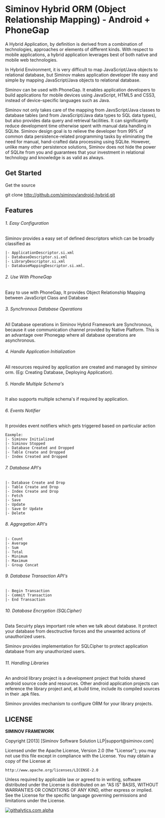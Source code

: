 Siminov Hybrid ORM (Object Relationship Mapping) - Android + PhoneGap
===================================================

A Hybrid Application, by definition is derived from a combination of technologies, approaches or elements of different kinds. With respect to mobile applications, a hybrid application leverages best of both native and mobile web technologies.

In Hybrid Environment, it is very difficult to map JavaScript/Java objects to relational database, but Siminov makes application developer life easy and simple by mapping JavaScript/Java objects to relational database.

Siminov can be used with PhoneGap. It enables application developers to build applications for mobile devices using JavaScript, HTML5 and CSS3, instead of device-specific languages such as Java.

Siminov not only takes care of the mapping from JavsScript/Java classes to database tables (and from JavaScript/Java data types to SQL data types), but also provides data query and retrieval facilities. It can significantly reduce development time otherwise spent with manual data handling in SQLite. Siminov design goal is to relieve the developer from 99% of common data persistence-related programming tasks by eliminating the need for manual, hand-crafted data processing using SQLite. However, unlike many other persistence solutions, Siminov does not hide the power of SQLite from you and guarantees that your investment in relational technology and knowledge is as valid as always.

Get Started
-----------
Get the source

  git clone http://github.com/siminov/android-hybrid.git
  
  
Features
--------

###### 1. Easy Configuration
Siminov provides a easy set of defined descriptors which can be broadly classified as 
	
	|- ApplicationDescriptor.si.xml 
	|- DatabaseDescriptor.si.xml
	|- LibraryDescriptor.si.xml
	|- DatabaseMappingDescriptor.si.xml.

###### 2. Use With PhoneGap
Easy to use with PhoneGap, It provides Object Relationship Mapping between JavaScript Class and Database 

###### 3. Synchronous Database Operations
All Database operations in Siminov Hybrid Framework are Synchronous, because it use communication channel provided by Native Platform. This is an advantage over Phonegap where all database operations are asynchronous.


###### 4. Handle Application Initialization
All resources required by application are created and managed by siminov orm. (Eg: Creating Database, Deploying Application).

###### 5. Handle Multiple Schema's
It also supports multiple schema's if required by application.

###### 6. Events Notifier
It provides event notifiers which gets triggered based on particular action

	Eaxmple: 
	|- Siminov Initialized
	|- Siminov Stopped
	|- Database Created and Dropped
	|- Table Create and Dropped
	|- Index Created and Dropped
	
###### 7. Database API's

	|- Database Create and Drop
	|- Table Create and Drop
	|- Index Create and Drop
	|- Fetch
	|- Save
	|- Update
	|- Save Or Update
	|- Delete
	
###### 8. Aggregation API's
	
	|- Count
	|- Average
	|- Sum
	|- Total
	|- Minimum
	|- Maximum
	|- Group Concat
	
###### 9. Database Transaction API's

	|- Begin Transaction
	|- Commit Transaction
	|- End Transaction
	
	

###### 10. Database Encryption (SQLCipher)
Data Secuirty plays important role when we talk about database. It protect your database from desctructive forces and the unwanted actions of unauthorized users.

Siminov provides implementation for SQLCipher to protect application database from any unauthorized users.


###### 11. Handling Libraries
An android library project is a development project that holds shared android source code and resources. Other android application projects can reference the library project and, at build time, include its compiled sources in their .apk files.

Siminov provides mechanism to configure ORM for your library projects.


LICENSE
-------

 
<b> SIMINOV FRAMEWORK </b>
 <p>
 Copyright [2013] [Siminov Software Solution LLP|support@siminov.com]
 
 Licensed under the Apache License, Version 2.0 (the "License");
 you may not use this file except in compliance with the License.
 You may obtain a copy of the License at
 
    http://www.apache.org/licenses/LICENSE-2.0
 
 Unless required by applicable law or agreed to in writing, software
 distributed under the License is distributed on an "AS IS" BASIS,
 WITHOUT WARRANTIES OR CONDITIONS OF ANY KIND, either express or implied.
 See the License for the specific language governing permissions and
 limitations under the License.



[![githalytics.com alpha](https://cruel-carlota.pagodabox.com/a5f2f9d922d5af9a6e02afa8f816fd1a "githalytics.com")](http://githalytics.com/Siminov/android-hybrid)
